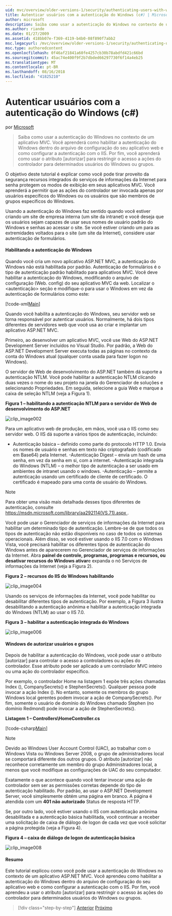 ```yaml
---
uid: mvc/overview/older-versions-1/security/authenticating-users-with-windows-authentication-cs
title: Autenticar usuários com a autenticação do Windows (c#) | Microsoft Docs
author: microsoft
description: Saiba como usar a autenticação do Windows no contexto de um aplicativo MVC. Você aprenderá a habilitar a autenticação do Windows dentro do co do seu aplicativo web...
ms.author: riande
ms.date: 01/27/2009
ms.assetid: 418bb07e-f369-4119-b4b0-08f890f7abb2
msc.legacyurl: /mvc/overview/older-versions-1/security/authenticating-users-with-windows-authentication-cs
msc.type: authoredcontent
ms.openlocfilehash: 0f46af21841a60fe4257cb30b78abdfd421c66bd
ms.sourcegitcommit: 45ac74e400f9f2b7dbded66297730f6f14a4eb25
ms.translationtype: MT
ms.contentlocale: pt-BR
ms.lasthandoff: 08/16/2018
ms.locfileid: "41825210"
---
```

<a name="authenticating-users-with-windows-authentication-c"></a>Autenticar usuários com a autenticação do Windows (c#)
====================
por [Microsoft](https://github.com/microsoft)

> Saiba como usar a autenticação do Windows no contexto de um aplicativo MVC. Você aprenderá como habilitar a autenticação do Windows dentro do arquivo de configuração do seu aplicativo web e como configurar a autenticação com o IIS. Por fim, você aprenderá como usar o atributo [autorizar] para restringir o acesso a ações do controlador para determinados usuários do Windows ou grupos.


O objetivo deste tutorial é explicar como você pode tirar proveito da segurança recursos integrados do serviços de informações da Internet para senha protegem os modos de exibição em seus aplicativos MVC. Você aprenderá a permitir que as ações do controlador ser invocada apenas por usuários específicos do Windows ou os usuários que são membros de grupos específicos do Windows.

Usando a autenticação do Windows faz sentido quando você estiver criando um site de empresa interna (um site da intranet) e você deseja que os usuários sejam capazes de usar seus nomes de usuário padrão do Windows e senhas ao acessar o site. Se você estiver criando um para as extremidades voltados para o site (um site da Internet), considere usar autenticação de formulários.

#### <a name="enabling-windows-authentication"></a>Habilitando a autenticação do Windows

Quando você cria um novo aplicativo ASP.NET MVC, a autenticação do Windows não está habilitada por padrão. Autenticação de formulários é o tipo de autenticação padrão habilitado para aplicativos MVC. Você deve habilitar a autenticação do Windows, modificando o arquivo de configuração (Web. config) do seu aplicativo MVC da web. Localizar o &lt;autenticação&gt; seção e modifique-o para usar o Windows em vez da autenticação de formulários como este:

[!code-xml[Main](authenticating-users-with-windows-authentication-cs/samples/sample1.xml)]

Quando você habilita a autenticação do Windows, seu servidor web se torna responsável por autenticar usuários. Normalmente, há dois tipos diferentes de servidores web que você usa ao criar e implantar um aplicativo ASP.NET MVC.

Primeiro, ao desenvolver um aplicativo MVC, você use Web do ASP.NET Development Server incluídos no Visual Studio. Por padrão, a Web do ASP.NET Development Server executa todas as páginas no contexto da conta do Windows atual (qualquer conta usada para fazer logon no Windows).

O servidor de Web de desenvolvimento do ASP.NET também dá suporte a autenticação NTLM. Você pode habilitar a autenticação NTLM clicando duas vezes o nome do seu projeto na janela do Gerenciador de soluções e selecionando Propriedades. Em seguida, selecione a guia Web e marque a caixa de seleção NTLM (veja a Figura 1).

**Figura 1 – habilitando a autenticação NTLM para o servidor de Web de desenvolvimento do ASP.NET**

![clip_image002](authenticating-users-with-windows-authentication-cs/_static/image1.jpg)

Para um aplicativo web de produção, em mãos, você usa o IIS como seu servidor web. O IIS dá suporte a vários tipos de autenticação, incluindo:

- Autenticação básica – definido como parte do protocolo HTTP 1.0. Envia os nomes de usuário e senhas em texto não criptografado (codificado em Base64) pela Internet. -Autenticação Digest – envia um hash de uma senha, em vez da senha em si, com a internet. -Autenticação integrada do Windows (NTLM) – o melhor tipo de autenticação a ser usado em ambientes de intranet usando o windows. -Autenticação – permite a autenticação usando um certificado de cliente de certificado. O certificado é mapeado para uma conta de usuário do Windows.

> [!NOTE] 
> 
> Para obter uma visão mais detalhada desses tipos diferentes de autenticação, consulte [ https://msdn.microsoft.com/library/aa292114(VS.71).aspx ](https://msdn.microsoft.com/library/aa292114(VS.71).aspx).


Você pode usar o Gerenciador de serviços de informações da Internet para habilitar um determinado tipo de autenticação. Lembre-se de que todos os tipos de autenticação não estão disponíveis no caso de todos os sistemas operacionais. Além disso, se você estiver usando o IIS 7.0 com o Windows Vista, você precisará habilitar os diferentes tipos de autenticação do Windows antes de aparecerem no Gerenciador de serviços de informações da Internet. Abra **painel de controle, programas, programas e recursos, ou desativar recursos do Windows ativar**e expanda o nó Serviços de informações da Internet (veja a Figura 2).

**Figura 2 – recursos do IIS do Windows habilitando**

![clip_image004](authenticating-users-with-windows-authentication-cs/_static/image2.jpg)

Usando os serviços de informações da Internet, você pode habilitar ou desabilitar diferentes tipos de autenticação. Por exemplo, a Figura 3 ilustra desabilitando a autenticação anônima e habilitar a autenticação integrada do Windows (NTLM) ao usar o IIS 7.0.

**Figura 3 – habilitar a autenticação integrada do Windows**

![clip_image006](authenticating-users-with-windows-authentication-cs/_static/image3.jpg)

#### <a name="authorizing-windows-users-and-groups"></a>Windows de autorizar usuários e grupos

Depois de habilitar a autenticação do Windows, você pode usar o atributo [autorizar] para controlar o acesso a controladores ou ações do controlador. Esse atributo pode ser aplicado a um controlador MVC inteiro ou uma ação do controlador específico.

Por exemplo, o controlador Home na listagem 1 expõe três ações chamadas Index (), CompanySecrets() e StephenSecrets(). Qualquer pessoa pode invocar a ação Index (). No entanto, somente os membros do grupo Windows local gerentes podem invocar a ação de CompanySecrets(). Por fim, somente o usuário de domínio do Windows chamado Stephen (no domínio Redmond) pode invocar a ação de StephenSecrets().

**Listagem 1 – Controllers\HomeController.cs**

[!code-csharp[Main](authenticating-users-with-windows-authentication-cs/samples/sample2.cs)]

> [!NOTE] 
> 
> Devido ao Windows User Account Control (UAC), ao trabalhar com o Windows Vista ou Windows Server 2008, o grupo de administradores local se comportará diferente dos outros grupos. O atributo [autorizar] não reconhece corretamente um membro do grupo Administradores local, a menos que você modifique as configurações de UAC do seu computador.


Exatamente o que acontece quando você tentar invocar uma ação de controlador sem ser as permissões corretas depende do tipo de autenticação habilitado. Por padrão, ao usar o ASP.NET Development Server, você simplesmente obtém uma página em branco. A página é atendida com um **401 não autorizado** Status de resposta HTTP.

Se, por outro lado, você estiver usando o IIS com autenticação anônima desabilitada e a autenticação básica habilitada, você continuar a receber uma solicitação de caixa de diálogo de logon de cada vez que você solicitar a página protegida (veja a Figura 4).

**Figura 4 – caixa de diálogo de logon de autenticação básica**

![clip_image008](authenticating-users-with-windows-authentication-cs/_static/image4.jpg)

#### <a name="summary"></a>Resumo

Este tutorial explicou como você pode usar a autenticação do Windows no contexto de um aplicativo ASP.NET MVC. Você aprendeu como habilitar a autenticação do Windows dentro do arquivo de configuração do seu aplicativo web e como configurar a autenticação com o IIS. Por fim, você aprendeu a usar o atributo [autorizar] para restringir o acesso às ações do controlador para determinados usuários do Windows ou grupos.

> [!div class="step-by-step"]
> [Anterior](authenticating-users-with-forms-authentication-cs.md)
> [Próximo](preventing-javascript-injection-attacks-cs.md)
